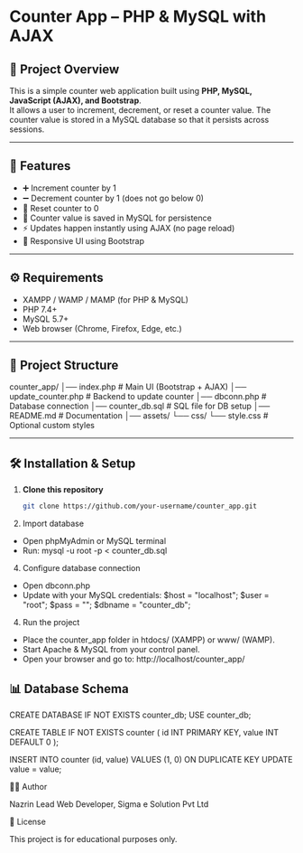 # Counter App – PHP & MySQL with AJAX

## 📖 Project Overview
This is a simple counter web application built using **PHP, MySQL, JavaScript (AJAX), and Bootstrap**.  
It allows a user to increment, decrement, or reset a counter value. The counter value is stored in a MySQL database so that it persists across sessions.

---

## 🚀 Features
- ➕ Increment counter by 1  
- ➖ Decrement counter by 1 (does not go below 0)  
- 🔄 Reset counter to 0  
- 💾 Counter value is saved in MySQL for persistence  
- ⚡ Updates happen instantly using AJAX (no page reload)  
- 📱 Responsive UI using Bootstrap  

---

## ⚙️ Requirements
- XAMPP / WAMP / MAMP (for PHP & MySQL)  
- PHP 7.4+  
- MySQL 5.7+  
- Web browser (Chrome, Firefox, Edge, etc.)  

---

## 📂 Project Structure
counter_app/
│── index.php # Main UI (Bootstrap + AJAX)
│── update_counter.php # Backend to update counter
│── dbconn.php # Database connection
│── counter_db.sql # SQL file for DB setup
│── README.md # Documentation
│── assets/
└── css/
└── style.css # Optional custom styles


---

## 🛠️ Installation & Setup

1. **Clone this repository**
   ```bash
   git clone https://github.com/your-username/counter_app.git
2. Import database
  * Open phpMyAdmin or MySQL terminal
  * Run:
   mysql -u root -p < counter_db.sql
4. Configure database connection
  * Open dbconn.php
  * Update with your MySQL credentials:
    $host = "localhost";
    $user = "root";
    $pass = "";
    $dbname = "counter_db";
4. Run the project
  * Place the counter_app folder in htdocs/ (XAMPP) or www/ (WAMP).
  * Start Apache & MySQL from your control panel.
  * Open your browser and go to:
    http://localhost/counter_app/

##  📊 Database Schema

  CREATE DATABASE IF NOT EXISTS counter_db;
  USE counter_db;
  
  CREATE TABLE IF NOT EXISTS counter (
      id INT PRIMARY KEY,
      value INT DEFAULT 0
  );
  
  INSERT INTO counter (id, value) VALUES (1, 0)
  ON DUPLICATE KEY UPDATE value = value;

👨‍💻 Author

Nazrin
Lead Web Developer, Sigma e Solution Pvt Ltd

📜 License

This project is for educational purposes only.

